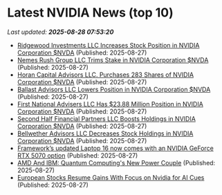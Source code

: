 # Latest NVIDIA News (top 10)
_Last updated: **2025-08-28 07:53:20**_

- [Ridgewood Investments LLC Increases Stock Position in NVIDIA Corporation $NVDA](https://www.etfdailynews.com/2025/08/27/ridgewood-investments-llc-increases-stock-position-in-nvidia-corporation-nvda/) (Published: 2025-08-27)
- [Nemes Rush Group LLC Trims Stake in NVIDIA Corporation $NVDA](https://www.etfdailynews.com/2025/08/27/nemes-rush-group-llc-trims-stake-in-nvidia-corporation-nvda/) (Published: 2025-08-27)
- [Horan Capital Advisors LLC. Purchases 283 Shares of NVIDIA Corporation $NVDA](https://www.etfdailynews.com/2025/08/27/horan-capital-advisors-llc-purchases-283-shares-of-nvidia-corporation-nvda/) (Published: 2025-08-27)
- [Ballast Advisors LLC Lowers Position in NVIDIA Corporation $NVDA](https://www.etfdailynews.com/2025/08/27/ballast-advisors-llc-lowers-position-in-nvidia-corporation-nvda/) (Published: 2025-08-27)
- [First National Advisers LLC Has $23.88 Million Position in NVIDIA Corporation $NVDA](https://www.etfdailynews.com/2025/08/27/first-national-advisers-llc-has-23-88-million-position-in-nvidia-corporation-nvda/) (Published: 2025-08-27)
- [Second Half Financial Partners LLC Boosts Holdings in NVIDIA Corporation $NVDA](https://www.etfdailynews.com/2025/08/27/second-half-financial-partners-llc-boosts-holdings-in-nvidia-corporation-nvda/) (Published: 2025-08-27)
- [Bellwether Advisors LLC Decreases Stock Holdings in NVIDIA Corporation $NVDA](https://www.etfdailynews.com/2025/08/27/bellwether-advisors-llc-decreases-stock-holdings-in-nvidia-corporation-nvda/) (Published: 2025-08-27)
- [Framework’s updated Laptop 16 now comes with an NVIDIA GeForce RTX 5070 option](https://acquiremag.com/tech/frameworks-updated-laptop-16-now-comes-with-an-nvidia-geforce-rtx-5070-option/) (Published: 2025-08-27)
- [AMD And IBM: Quantum Computing's New Power Couple](https://biztoc.com/x/48576cbeef0d8f10) (Published: 2025-08-27)
- [European Stocks Resume Gains With Focus on Nvidia for AI Cues](https://biztoc.com/x/69245038fed3ead9) (Published: 2025-08-27)
